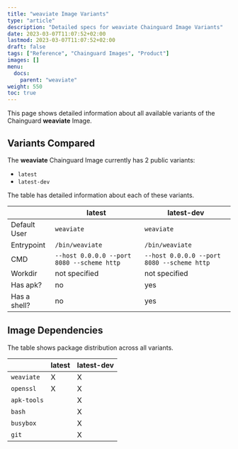 ```yaml
---
title: "weaviate Image Variants"
type: "article"
description: "Detailed specs for weaviate Chainguard Image Variants"
date: 2023-03-07T11:07:52+02:00
lastmod: 2023-03-07T11:07:52+02:00
draft: false
tags: ["Reference", "Chainguard Images", "Product"]
images: []
menu:
  docs:
    parent: "weaviate"
weight: 550
toc: true
---
```


This page shows detailed information about all available variants of the Chainguard **weaviate** Image.

## Variants Compared
The **weaviate** Chainguard Image currently has 2 public variants: 

- `latest`
- `latest-dev`

The table has detailed information about each of these variants.

|              | latest                                     | latest-dev                                 |
|--------------|--------------------------------------------|--------------------------------------------|
| Default User | `weaviate`                                 | `weaviate`                                 |
| Entrypoint   | `/bin/weaviate`                            | `/bin/weaviate`                            |
| CMD          | `--host 0.0.0.0 --port 8080 --scheme http` | `--host 0.0.0.0 --port 8080 --scheme http` |
| Workdir      | not specified                              | not specified                              |
| Has apk?     | no                                         | yes                                        |
| Has a shell? | no                                         | yes                                        |

## Image Dependencies
The table shows package distribution across all variants.

|             | latest | latest-dev |
|-------------|--------|------------|
| `weaviate`  | X      | X          |
| `openssl`   | X      | X          |
| `apk-tools` |        | X          |
| `bash`      |        | X          |
| `busybox`   |        | X          |
| `git`       |        | X          |

